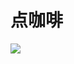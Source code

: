 # 点咖啡
<image src="sc-dialog/coffee" ratio="0.5" ribbon="Day 20" />
<dialog>
# Hi! How can I help you?
## I'd like a [latte/n.].
# What size? We have three sizes: [Short/adj.], [Tall/adj./4] and Grande.
## Grande, please.
# Would you like anything else?
## I'd like a chocolate [muffin/n.].
# OK. The total is $5.95.
## Here you go.
# Please wait over there. Your order will be ready shortly.
</dialog>
